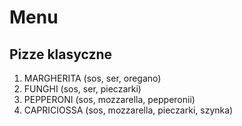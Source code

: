 # Menu

## Pizze klasyczne

1. MARGHERITA (sos, ser, oregano)
2. FUNGHI (sos, ser, pieczarki)
3. PEPPERONI (sos, mozzarella, pepperonii)
4. CAPRICIOSSA (sos, mozzarella, pieczarki, szynka)

